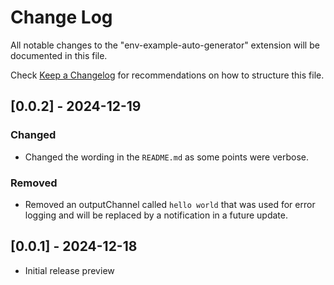 # Change Log

All notable changes to the "env-example-auto-generator" extension will be documented in this file.

Check [Keep a Changelog](http://keepachangelog.com/) for recommendations on how to structure this file.

## [0.0.2] - 2024-12-19

### Changed
- Changed the wording in the `README.md` as some points were verbose.

### Removed
- Removed an outputChannel called `hello world` that was used for error logging and will be replaced by a notification in a future update.

## [0.0.1] - 2024-12-18

- Initial release preview